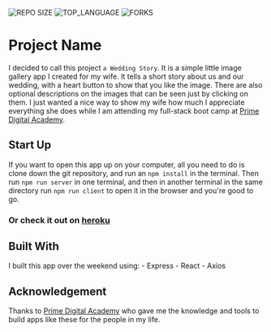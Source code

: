 ![REPO SIZE](https://img.shields.io/github/repo-size/jordanNewberry21/react-gallery.svg?style=flat-square)
![TOP_LANGUAGE](https://img.shields.io/github/languages/top/jordanNewberry21/react-gallery.svg?style=flat-square)
![FORKS](https://img.shields.io/github/forks/jordanNewberry21/react-gallery.svg?style=social)


# Project Name

I decided to call this project `a Wedding Story`. It is a simple little image gallery app I created for my wife. It tells a short story about us and our wedding, with a heart button to show that you like the image. There are also optional descriptions on the images that can be seen just by clicking on them. I just wanted a nice way to show my wife how much I appreciate everything she does while I am attending my full-stack boot camp at [Prime Digital Academy](https://primeacademy.io/).

## Start Up

If you want to open this app up on your computer, all you need to do is clone down the git repository, and run an `npm install` in the terminal. Then run `npm run server` in one terminal, and then in another terminal in the same directory run `npm run client` to open it in the browser and you're good to go.

### Or check it out on [heroku](https://quiet-fjord-07630.herokuapp.com/)


## Built With

I built this app over the weekend using:
    - Express
    - React
    - Axios

## Acknowledgement
Thanks to [Prime Digital Academy](www.primeacademy.io) who gave me the knowledge and tools to build apps like these for the people in my life.

